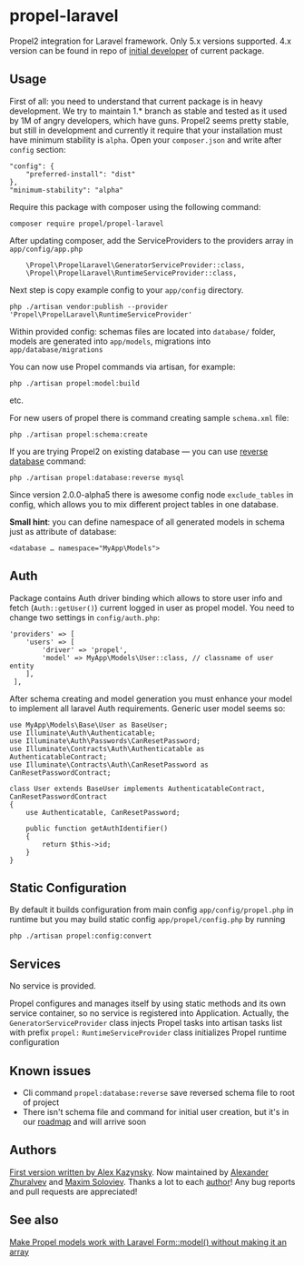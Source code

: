 propel-laravel
==============

Propel2 integration for Laravel framework. Only 5.x versions supported.
4.x version can be found in repo of [initial developer](https://github.com/allBoo/propel-laravel) of current package.

Usage
-----

First of all: you need to understand that current package is in heavy development.
We try to maintain 1.* branch as stable and tested as it used by 1M of angry developers, which have guns.
Propel2 seems pretty stable, but still in development and currently it require that your
installation must have minimum stability is `alpha`. Open your `composer.json`
and write after `config` section:

    "config": {
        "preferred-install": "dist"
    },
    "minimum-stability": "alpha"

Require this package with composer using the following command:

    composer require propel/propel-laravel

After updating composer, add the ServiceProviders to the providers array in `app/config/app.php`

        \Propel\PropelLaravel\GeneratorServiceProvider::class,
        \Propel\PropelLaravel\RuntimeServiceProvider::class,

Next step is copy example config to your `app/config` directory.

    php ./artisan vendor:publish --provider 'Propel\PropelLaravel\RuntimeServiceProvider'

Within provided config: schemas files are located into `database/` folder,
models are generated into `app/models`, migrations into `app/database/migrations`

You can now use Propel commands via artisan, for example:

    php ./artisan propel:model:build

etc.

For new users of propel there is command creating sample `schema.xml` file:

    php ./artisan propel:schema:create

If you are trying Propel2 on existing database — you can use
[reverse database](http://propelorm.org/documentation/cookbook/working-with-existing-databases.html) command:

    php ./artisan propel:database:reverse mysql

Since version 2.0.0-alpha5 there is awesome config node `exclude_tables` in config,
which allows you to mix different project tables in one database.

**Small hint**: you can define namespace of all generated models in schema just as attribute of database:

    <database … namespace="MyApp\Models">

Auth
--------

Package contains Auth driver binding which allows to store user info and fetch (`Auth::getUser()`) current logged in user as propel model. You need to change two settings in `config/auth.php`:

    'providers' => [
        'users' => [
            'driver' => 'propel',
            'model' => MyApp\Models\User::class, // classname of user entity
        ],
     ],


After schema creating and model generation you must enhance your model to implement all laravel Auth requirements. Generic user model seems so:

    use MyApp\Models\Base\User as BaseUser;
    use Illuminate\Auth\Authenticatable;
    use Illuminate\Auth\Passwords\CanResetPassword;
    use Illuminate\Contracts\Auth\Authenticatable as AuthenticatableContract;
    use Illuminate\Contracts\Auth\CanResetPassword as CanResetPasswordContract;

    class User extends BaseUser implements AuthenticatableContract, CanResetPasswordContract
    {
        use Authenticatable, CanResetPassword;

        public function getAuthIdentifier()
        {
            return $this->id;
        }
    }

Static Configuration
-------------

By default it builds configuration from main config `app/config/propel.php` in runtime but you may build static config `app/propel/config.php` by running

    php ./artisan propel:config:convert


Services
--------

No service is provided.

Propel configures and manages itself by using static methods and its own service container, so no service is registered into Application.
Actually, the `GeneratorServiceProvider` class injects Propel tasks into artisan tasks list with prefix `propel:`
`RuntimeServiceProvider` class initializes Propel runtime configuration

Known issues
--------

* Cli command `propel:database:reverse` save reversed schema file to root of project
* There isn't schema file and command for initial user creation, but it's in our [roadmap](https://github.com/SCIF/propel-laravel/issues/4) and will arrive soon

Authors
--------

[First version written by Alex Kazynsky](https://github.com/allBoo).
Now maintained by [Alexander Zhuralvev](https://github.com/SCIF) and
[Maxim Soloviev](https://github.com/Big-Shark).
Thanks a lot to each [author](https://github.com/propelorm/PropelLaravel/graphs/contributors)! Any bug reports and pull requests are appreciated!


See also
--------

[Make Propel models work with Laravel Form::model() without making it an array](https://github.com/stephangroen/propel-laravel)
